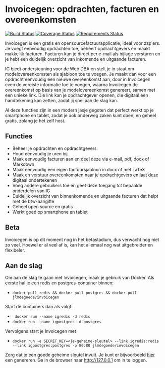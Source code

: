 # Invoicegen: opdrachten, facturen en overeenkomsten

[![Build Status](https://travis-ci.org/jlmdegoede/Invoicegen.svg?branch=master)](https://travis-ci.org/jlmdegoede/Invoicegen)
[![Coverage Status](https://coveralls.io/repos/github/jlmdegoede/Invoicegen/badge.svg?branch=master)](https://coveralls.io/github/jlmdegoede/Invoicegen?branch=master)
[![Requirements Status](https://requires.io/github/jlmdegoede/Invoicegen/requirements.svg?branch=master)](https://requires.io/github/jlmdegoede/Invoicegen/requirements/?branch=master)

Invoicegen is een gratis en opensourcefactuurapplicatie, ideal voor zzp'ers. Je voegt eenvoudig opdrachten toe, beheert opdrachtgevers en maakt makkelijk facturen. Facturen kun je direct per e-mail als bijlage versturen en je hebt een duidelijk overzicht van inkomende en uitgaande facturen. 

IG biedt ondersteuning voor de Web DBA en stelt je in staat om modelovereenkomsten als sjabloon toe te voegen. Je maakt dan voor een opdracht eenvoudig een nieuwe overeenkomst aan, door in Invoicegen even de vereiste informatie toe te voegen, waarna Invoicegen de overeenkomst op basis van je modelovereenkomst genereert, samen met een unieke link. Die link kan je opdrachtgever openen, die digitaal een handtekening kan zetten, zodat jij snel aan de slag kan.

Al deze functies zijn in een modern jasje gegoten dat perfect werkt op je smartphone en tablet, zodat je ook onderweg zaken kunt doen, en geheel gratis, zolang je het zelf host.

## Functies
- Beheer je opdrachten en opdrachtgevers
- Houd eenvoudig je uren bij
- Maak eenvoudig facturen aan en deel deze via e-mail, pdf, docx of Markdown
- Maak eenvoudig een eigen factuursjabloon in docx of met LaTeX
- Maak en verstuur overeenkomsten naar je opdrachtgevers en laat deze digitaal ondertekenen
- Voeg andere gebruikers toe en geef deze toegang tot bepaalde onderdelen van IG
- Duidelijk overzicht van binnenkomende en uitgaande facturen dat helpt met de btw-aangifte
- Geheel open source en gratis
- Werkt goed op smartphone en tablet

## Beta
Invoicegen is op dit moment nog in het betastadium, dus verwacht nog niet zo veel. Hoewel er al veel af is, kan het allemaal nog wat uitgebreider en flexibeler.

## Aan de slag
Om aan de slag te gaan met Invoicegen, maak je gebruik van Docker. Als eerste hal je een redis en postgres-container binnen:

- `docker pull redis && docker pull postgres && docker pull jlmdegoede/invoicegen`

Start de containers dan als volgt:

- ` docker run --name igredis -d redis`
- `docker run --name igpostgres -d postgres`.

Vervolgens start je Invoicegen met 
- `docker run -e SECRET_KEY=<je-geheime-sleutel> --link igredis:redis --link igpostgres:postgres -p 80:80 jlmdegoede/invoicegen`

Zorg dat je een goede geheime sleutel invult. Je kunt er bijvoorbeeld [hier](http://www.miniwebtool.com/django-secret-key-generator/) een genereren.
Ga in de browser naar http://127.0.0.1 om in te loggen.